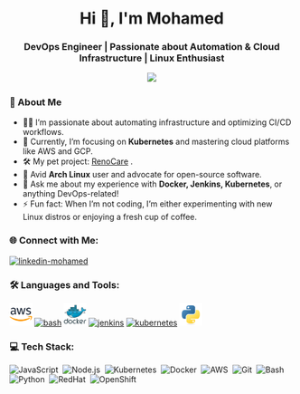 

<h1 align="center">Hi 👋, I'm Mohamed</h1>
<h3 align="center">DevOps Engineer | Passionate about Automation & Cloud Infrastructure | Linux Enthusiast</h3>

<p align="center">
  <a href="https://github.com/DenverCoder1/readme-typing-svg">
    <img src="https://readme-typing-svg.herokuapp.com/?lines=DevOps%20Engineer;Cloud%20Native%20Developer;Kubernetes%20&%20Docker%20Specialist;Always%20learning%20new%20technologies&font=Fira%20Code&center=true&width=440&height=45&color=f75c7e&vCenter=true&size=22">
  </a>
</p>


### 🚀 About Me

- 👨‍💻 I’m passionate about automating infrastructure and optimizing CI/CD workflows.
- 🌱 Currently, I’m focusing on **Kubernetes** and mastering cloud platforms like AWS and GCP.
- 🛠️ My pet project: [RenoCare](https://github.com/AB-Twitty/RenoCare) .
- 🐧 Avid **Arch Linux** user and advocate for open-source software.
- 💬 Ask me about my experience with **Docker, Jenkins, Kubernetes**, or anything DevOps-related!
- ⚡ Fun fact: When I’m not coding, I’m either experimenting with new Linux distros or enjoying a fresh cup of coffee.

### 🌐 Connect with Me:
<p align="left">
  <a href="https://www.linkedin.com/in/mohamed-gaber353/" target="_blank"><img align="center" src="https://raw.githubusercontent.com/rahuldkjain/github-profile-readme-generator/master/src/images/icons/Social/linked-in-alt.svg" alt="linkedin-mohamed" height="30" width="40" /></a>
 
</p>

### 🛠 Languages and Tools:
<p align="left">
  <a href="https://aws.amazon.com" target="_blank" rel="noreferrer"><img src="https://raw.githubusercontent.com/devicons/devicon/master/icons/amazonwebservices/amazonwebservices-original-wordmark.svg" alt="aws" width="40" height="40"/></a>
  <a href="https://www.gnu.org/software/bash/" target="_blank" rel="noreferrer"><img src="https://www.vectorlogo.zone/logos/gnu_bash/gnu_bash-icon.svg" alt="bash" width="40" height="40"/></a>
  <a href="https://www.docker.com/" target="_blank" rel="noreferrer"><img src="https://raw.githubusercontent.com/devicons/devicon/master/icons/docker/docker-original-wordmark.svg" alt="docker" width="40" height="40"/></a>
  <a href="https://www.jenkins.io" target="_blank" rel="noreferrer"><img src="https://www.vectorlogo.zone/logos/jenkins/jenkins-icon.svg" alt="jenkins" width="40" height="40"/></a>
  <a href="https://kubernetes.io" target="_blank" rel="noreferrer"><img src="https://www.vectorlogo.zone/logos/kubernetes/kubernetes-icon.svg" alt="kubernetes" width="40" height="40"/></a>
  <a href="https://www.python.org" target="_blank" rel="noreferrer"><img src="https://raw.githubusercontent.com/devicons/devicon/master/icons/python/python-original.svg" alt="python" width="40" height="40"/></a>
</p>

### 💻 Tech Stack:
![JavaScript](https://img.shields.io/badge/-JavaScript-05122A?style=flat&logo=javascript)&nbsp;
![Node.js](https://img.shields.io/badge/-Node.js-05122A?style=flat&logo=node.js&logoColor=339933)&nbsp;
![Kubernetes](https://img.shields.io/badge/-Kubernetes-05122A?style=flat&logo=kubernetes)&nbsp;
![Docker](https://img.shields.io/badge/-Docker-05122A?style=flat&logo=docker)&nbsp;
![AWS](https://img.shields.io/badge/-AWS-05122A?style=flat&logo=amazon-aws)&nbsp;
![Git](https://img.shields.io/badge/-Git-05122A?style=flat&logo=git)&nbsp;
![Bash](https://img.shields.io/badge/-Bash-05122A?style=flat&logo=gnu-bash)&nbsp;
![Python](https://img.shields.io/badge/-Python-05122A?style=flat&logo=python)&nbsp;
![RedHat](https://img.shields.io/badge/-RedHat-05122A?style=flat&logo=redhat&logoColor=EE0000)&nbsp;
![OpenShift](https://img.shields.io/badge/-OpenShift-05122A?style=flat&logo=redhatopenshift&logoColor=EE0000)&nbsp;

